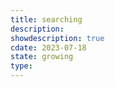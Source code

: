 ```yaml
---
title: searching
description: 
showdescription: true
cdate: 2023-07-18
state: growing
type: 
---
```


<script async src="https://cse.google.com/cse.js?cx=c4d7ff2ec7b734eec"></script>
<div class="gcse-search"></div>